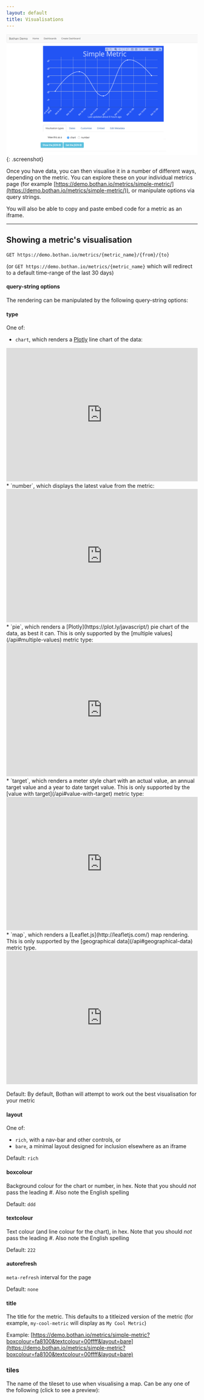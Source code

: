 ```yaml
---
layout: default
title: Visualisations
---
```


![Metrics view](/images/metric-page.png){: .screenshot}

Once you have data, you can then visualise it in a number of different ways, depending on the metric. You can explore these on your individual metrics page (for example [https://demo.bothan.io/metrics/simple-metric/](https://demo.bothan.io/metrics/simple-metric/)), or manipulate options via query strings.

You will also be able to copy and paste embed code for a metric as an iframe.

<hr />

## Showing a metric's visualisation

```
GET https://demo.bothan.io/metrics/{metric_name}/{from}/{to}
```

(or `GET https://demo.bothan.io/metrics/{metric_name}` which will redirect to a default time-range of the last 30 days)

#### query-string options

The rendering can be manipulated by the following query-string options:

#### type

One of:

  * `chart`, which renders a [Plotly](https://plot.ly/javascript/) line chart of the data: <br>
  <iframe src="https://demo.bothan.io/metrics/simple-metric?layout=bare&amp;boxcolour=2254f4&amp;textcolour=ffffff&amp;type=" width="100%" height="350px" frameborder="0" scrolling="no"></iframe>
  * `number`, which displays the latest value from the metric: <br>
  <iframe src="https://demo.bothan.io/metrics/simple-metric?layout=bare&amp;boxcolour=0dbc37&amp;textcolour=ffffff&amp;type=number" width="100%" height="350px" frameborder="0" scrolling="no"></iframe>
  * `pie`, which renders a [Plotly](https://plot.ly/javascript/) pie chart of the data, as best it can. This is only supported by the [multiple values](/api#multiple-values) metric type: <br>
  <iframe src="https://demo.bothan.io/metrics/metric-with-multiple-values?layout=bare&amp;boxcolour=ef3aab&amp;textcolour=ffffff&amp;type=pie" width="100%" height="350px" frameborder="0" scrolling="no"></iframe>
  * `target`, which renders a meter style chart with an actual value, an annual target value and a year to date target value. This is only supported by the [value with target](/api#value-with-target) metric type:<br>
  <iframe src="https://demo.bothan.io/metrics/metric-with-target?layout=bare&amp;boxcolour=ff6700&amp;textcolour=ffffff&amp;type=target" width="100%" height="350px" frameborder="0" scrolling="no"></iframe>
  * `map`, which renders a [Leaflet.js](http://leafletjs.com/) map rendering. This is only supported by the [geographical data](/api#geographical-data) metric type.<br>
  <iframe src="https://demo.bothan.io/metrics/metric-with-geodata?layout=bare&amp;type=map" width="100%" height="350px" frameborder="0" scrolling="no"></iframe>

Default: By default, Bothan will attempt to work out the best visualisation for your metric

#### layout

One of:

  * `rich`, with a nav-bar and other controls, or
  * `bare`, a minimal layout designed for inclusion elsewhere as an iframe

Default: `rich`

#### boxcolour

Background colour for the chart or number, in hex. Note that you should _not_ pass the leading _#_. Also note the English spelling

Default: `ddd`

#### textcolour

Text colour (and line colour for the chart), in hex. Note that you should _not_ pass the leading _#_. Also note the English spelling

Default: `222`

#### autorefresh

`meta-refresh` interval for the page

Default: `none`

#### title

The title for the metric. This defaults to a titleized version of the metric (for example, `my-cool-metric` will display as `My Cool Metric`)

Example: [https://demo.bothan.io/metrics/simple-metric?boxcolour=fa8100&textcolour=00ffff&layout=bare](https://demo.bothan.io/metrics/simple-metric?boxcolour=fa8100&textcolour=00ffff&layout=bare)

### tiles

The name of the tileset to use when visualising a map. Can be any one of the following (click to see a preview):

<ul id="tile-types"></ul>

<script>
  var excludes = ['HERE', 'MapBox', 'Thunderforest']
  var url = 'https://demo.bothan.io/metrics/metric-with-geodata/?layout=bare&type=map&tiles='
  for (var provider in L.TileLayer.Provider.providers) {
    if (excludes.includes(provider)) continue
    if (L.TileLayer.Provider.providers[provider].variants) {
      for (var variant in L.TileLayer.Provider.providers[provider].variants) {
        html = '<li><a href="'+ url + provider + '.' + variant +'">'+ provider + '.' + variant +'</a></li>'
        $('#tile-types').append(html);
      }
    } else {
      html = '<li><a href="'+ url + provider +'">'+ provider +'</a></li>'
      $('#tile-types').append(html);
    }
  }
</script>
